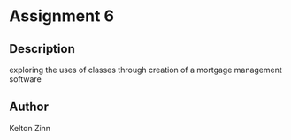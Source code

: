 # Assignment 6

## Description

exploring the uses of classes through creation of a mortgage management software

## Author

Kelton Zinn
